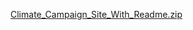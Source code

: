 [Climate_Campaign_Site_With_Readme.zip](https://github.com/user-attachments/files/19725692/Climate_Campaign_Site_With_Readme.zip)
